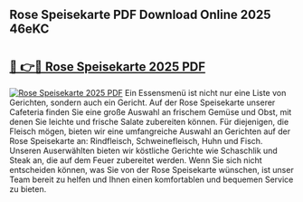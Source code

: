 ## Rose Speisekarte PDF Download Online 2025 46eKC

# <h2><a href="http://gcdfxb.nevu.top/?p=Rose+Speisekarte">🔗 👉🔴 Rose Speisekarte 2025 PDF</a></h2>

[![Rose Speisekarte 2025 PDF](https://i.imgur.com/dBaPXMq.png)](http://gcdfxb.nevu.top/?p=Rose+Speisekarte)
Ein Essensmenü ist nicht nur eine Liste von Gerichten, sondern auch ein Gericht. Auf der Rose Speisekarte unserer Cafeteria finden Sie eine große Auswahl an frischem Gemüse und Obst, mit denen Sie leichte und frische Salate zubereiten können. Für diejenigen, die Fleisch mögen, bieten wir eine umfangreiche Auswahl an Gerichten auf der Rose Speisekarte an: Rindfleisch, Schweinefleisch, Huhn und Fisch. Unseren Auserwählten bieten wir köstliche Gerichte wie Schaschlik und Steak an, die auf dem Feuer zubereitet werden. Wenn Sie sich nicht entscheiden können, was Sie von der Rose Speisekarte wünschen, ist unser Team bereit zu helfen und Ihnen einen komfortablen und bequemen Service zu bieten.
